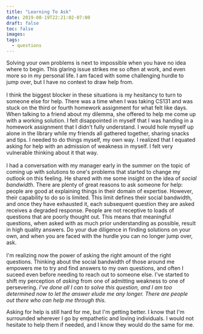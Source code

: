 ```yaml
---
title: "Learning To Ask"
date: 2019-08-19T22:21:02-07:00
draft: false
toc: false
images:
tags: 
  - questions
---
```


Solving your own problems is next to impossible when you have no idea where to begin.
This glaring issue strikes me so often at work, and even more so in my personal life.
I am faced with some challenging hurdle to jump over, but I have no context to
draw help from.\
\
I think the biggest blocker in these situations is my hesitancy to turn to someone
else for help. There was a time when I was taking CS131 and was stuck on the third or fourth
homework assignment for what felt like days. When talking to a friend about my dilemma, she
offered to help me come up with a working solution. I felt disappointed in myself that I was
handing in a homework assignment that I didn't fully understand. I would hole myself up alone in 
the library while my friends all gathered together, sharing snacks and tips. I needed to do things
myself, my own way. I realized that I equated asking for help with an admission of weakness in myself. I felt very
vulnerable thinking about it that way.\
\
I had a conversation with my manager early in the summer on the topic of coming up with
solutions to one's problems that started to change my outlook on this feeling.
He shared with me some insight on the idea of _social bandwidth_.
There are plenty of great reasons to ask someone for help: people are good at explaining things in their domain of expertise.
However, their capability to do so is limited. This limit defines their social bandwidth, and once they have exhausted it,
each subsequent question they are asked receives a degraded response. People are not receptive
to loads of questions that are poorly thought out. This means that
meaningful questions, when asked with as much prior understanding as possible, result in high quality
answers. Do your due diligence in finding solutions on your own, and when you are faced with
the hurdle you can no longer jump over, ask.\
\
I'm realizing now the power of asking the right amount
of the right questions. Thinking about the social bandwidth of those around me empowers me
to try and find answers to my own questions, and often I suceed even before needing to reach 
out to someone else. I've started to shift my perception of _asking_ from one of admitting
weakness to one of persevering. _I've done all I can to solve
this question, and I am too determined now to let the answer elude me any longer. There are
people out there who can help me through this._ 

Asking for help is still hard for me, but I'm getting better. I know that I'm surrounded
wherever I go by empathetic and loving individuals. I would not hesitate to help them if needed,
and I know they would do the same for me.
